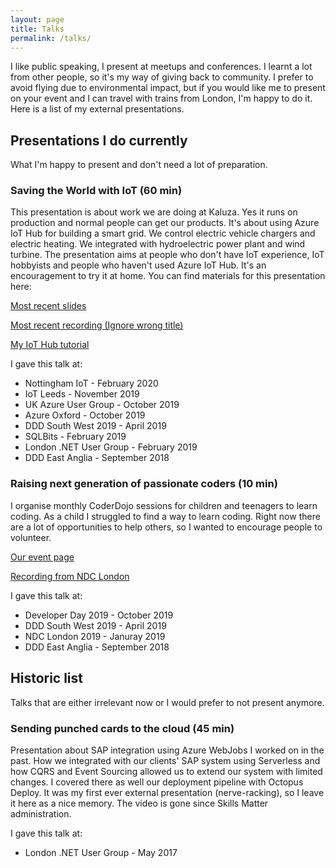 ```yaml
---
layout: page
title: Talks
permalink: /talks/
---
```


I like public speaking, I present at meetups and conferences. I learnt a lot from other people, so it's my way of giving back to community. I prefer to avoid flying due to environmental impact, but if you would like me to present on your event and I can travel with trains from London, I'm happy to do it. Here is a list of my external presentations.

## Presentations I do currently

What I'm happy to present and don't need a lot of preparation.

### Saving the World with IoT (60 min)

This presentation is about work we are doing at Kaluza. Yes it runs on production and normal people can get our products. It's about using Azure IoT Hub for building a smart grid. We control electric vehicle chargers and electric heating. We integrated with hydroelectric power plant and wind turbine. The presentation aims at people who don't have IoT experience, IoT hobbyists and people who haven't used Azure IoT Hub. It's an encouragement to try it at home. You can find materials for this presentation here:

[Most recent slides](https://www.slideshare.net/TomaszBartoszewski/nottingham-iot-saving-the-world-with-iot)

[Most recent recording (Ignore wrong title)](https://www.youtube.com/watch?v=fMUI2ITTHUU)

[My IoT Hub tutorial](https://writeitdifferently.com/IoTHub-tutorial/)

I gave this talk at:
* Nottingham IoT - February 2020
* IoT Leeds - November 2019
* UK Azure User Group - October 2019
* Azure Oxford - October 2019
* DDD South West 2019 - April 2019
* SQLBits - February 2019
* London .NET User Group - February 2019
* DDD East Anglia - September 2018


### Raising next generation of passionate coders (10 min)

I organise monthly CoderDojo sessions for children and teenagers to learn coding. As a child I struggled to find a way to learn coding. Right now there are a lot of opportunities to help others, so I wanted to encourage people to volunteer.

[Our event page](https://zen.coderdojo.com/dojos/gb/london/kensington-london-ovo)

[Recording from NDC London](https://www.youtube.com/watch?v=3yxiDDk_uqI)

I gave this talk at:
* Developer Day 2019 - October 2019
* DDD South West 2019 - April 2019
* NDC London 2019 - Januray 2019
* DDD East Anglia - September 2018

## Historic list

Talks that are either irrelevant now or I would prefer to not present anymore.

### Sending punched cards to the cloud (45 min)

Presentation about SAP integration using Azure WebJobs I worked on in the past. How we integrated with our clients' SAP system using Serverless and how CQRS and Event Sourcing allowed us to extend our system with limited changes. I covered there as well our deployment pipeline with Octopus Deploy. It was my first ever external presentation (nerve-racking), so I leave it here as a nice memory. The video is gone since Skills Matter administration.

I gave this talk at:
* London .NET User Group - May 2017
